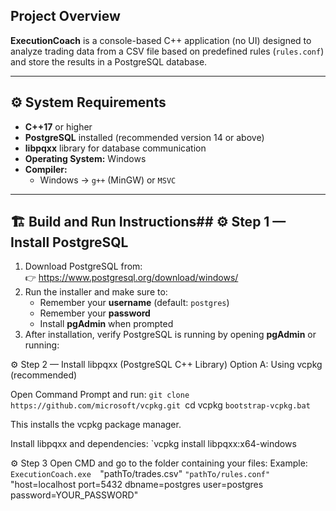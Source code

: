 

## Project Overview
**ExecutionCoach** is a console-based C++ application (no UI) designed to 
analyze trading data from a CSV file based 
on predefined rules (`rules.conf`) and store the results in a PostgreSQL database.

---

## ⚙️ System Requirements

- **C++17** or higher  
- **PostgreSQL** installed (recommended version 14 or above)  
- **libpqxx** library for database communication  
- **Operating System:** Windows   
- **Compiler:**  
  - Windows → `g++` (MinGW) or `MSVC`  
 

---

## 🏗️ Build and Run Instructions## ⚙️ Step 1 — Install PostgreSQL

1. Download PostgreSQL from:  
   👉 https://www.postgresql.org/download/windows/
2. Run the installer and make sure to:
   - Remember your **username** (default: `postgres`)
   - Remember your **password**
   - Install **pgAdmin** when prompted
3. After installation, verify PostgreSQL is running by opening **pgAdmin** or running:
 
 
 ⚙️ Step 2 — Install libpqxx (PostgreSQL C++ Library)
Option A: Using vcpkg (recommended)

Open Command Prompt and run:
`git clone https://github.com/microsoft/vcpkg.git
`cd vcpkg
`bootstrap-vcpkg.bat`

This installs the vcpkg package manager.

Install libpqxx and dependencies:
`vcpkg install libpqxx:x64-windows

⚙️ Step 3 
Open CMD and go to the folder containing your files:
Example:
`ExecutionCoach.exe 
`"pathTo/trades.csv" 
`"pathTo/rules.conf" 
 `"host=localhost port=5432 dbname=postgres user=postgres password=YOUR_PASSWORD"
 

   
